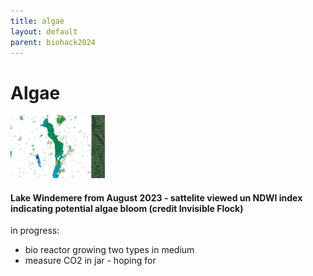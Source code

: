 ```yaml
---
title: algae
layout: default
parent: biohack2024
---
```

# Algae

<img src= "images/windemereAlgae.jpg" width="30%" height="30%">

#### Lake Windemere from August 2023 - sattelite viewed un NDWI index indicating potential algae bloom (credit Invisible Flock)

in progress:
- bio reactor growing two types in medium
- measure CO2 in jar - hoping for 